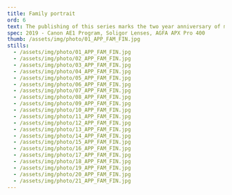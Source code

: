 ```yaml
---
title: Family portrait
ord: 6
text: The publishing of this series marks the two year anniversary of my last trip to Romania. <br/>It represents a celebration of my memories of some of the wonderful people that I've not seen for so long. Some of them I'll never be able to see again. <br/>⁠ When I loaded up the black and white film I knew I wanted to commit that point in time to the permanent record but no one could have foreseen the meaning these images would take on in such a short time span.
spec: 2019 - Canon AE1 Program, Soligor Lenses, AGFA APX Pro 400
thumb: /assets/img/photo/01_APP_FAM_FIN.jpg
stills:
  - /assets/img/photo/01_APP_FAM_FIN.jpg
  - /assets/img/photo/02_APP_FAM_FIN.jpg
  - /assets/img/photo/03_APP_FAM_FIN.jpg
  - /assets/img/photo/04_APP_FAM_FIN.jpg
  - /assets/img/photo/05_APP_FAM_FIN.jpg
  - /assets/img/photo/06_APP_FAM_FIN.jpg
  - /assets/img/photo/07_APP_FAM_FIN.jpg
  - /assets/img/photo/08_APP_FAM_FIN.jpg
  - /assets/img/photo/09_APP_FAM_FIN.jpg
  - /assets/img/photo/10_APP_FAM_FIN.jpg
  - /assets/img/photo/11_APP_FAM_FIN.jpg
  - /assets/img/photo/12_APP_FAM_FIN.jpg
  - /assets/img/photo/13_APP_FAM_FIN.jpg
  - /assets/img/photo/14_APP_FAM_FIN.jpg
  - /assets/img/photo/15_APP_FAM_FIN.jpg
  - /assets/img/photo/16_APP_FAM_FIN.jpg
  - /assets/img/photo/17_APP_FAM_FIN.jpg
  - /assets/img/photo/18_APP_FAM_FIN.jpg
  - /assets/img/photo/19_APP_FAM_FIN.jpg
  - /assets/img/photo/20_APP_FAM_FIN.jpg
  - /assets/img/photo/21_APP_FAM_FIN.jpg
---
```

